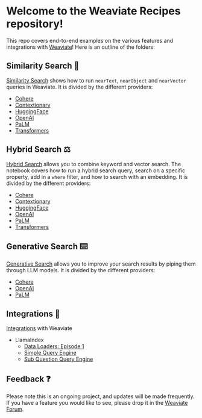 # Welcome to the Weaviate Recipes repository!

This repo covers end-to-end examples on the various features and integrations with [Weaviate](www.weaviate.io)! Here is an outline of the folders:

## Similarity Search 🔎
[Similarity Search](https://github.com/weaviate/recipes/tree/main/similarity-search) shows how to run `nearText`, `nearObject` and `nearVector` queries in Weaviate. It is divided by the different providers:

* [Cohere](https://github.com/weaviate/recipes/blob/main/similarity-search/text2vec/similarity_search_cohere.ipynb)
* [Contextionary](https://github.com/weaviate/recipes/blob/main/similarity-search/text2vec/similarity_search_contextionary.ipynb)
* [HuggingFace](https://github.com/weaviate/recipes/blob/main/similarity-search/text2vec/similarity_search_huggingface.ipynb)
* [OpenAI](https://github.com/weaviate/recipes/blob/main/similarity-search/text2vec/similarity_search_openai.ipynb)
* [PaLM](https://github.com/weaviate/recipes/blob/main/similarity-search/text2vec/similarity_search_palm.ipynb)
* [Transformers](https://github.com/weaviate/recipes/blob/main/similarity-search/text2vec/similarity_search_transformers.ipynb)

## Hybrid Search ⚖️
[Hybrid Search](https://github.com/weaviate/recipes/tree/main/hybrid-search) allows you to combine keyword and vector search. The notebook covers how to run a hybrid search query, search on a specific property, add in a `where` filter, and how to search with an embedding. It is divided by the different providers:

* [Cohere](https://github.com/weaviate/recipes/blob/main/hybrid-search/hybrid_search_cohere.ipynb)
* [Contextionary](https://github.com/weaviate/recipes/blob/main/hybrid-search/hybrid_search_contextionary.ipynb)
* [HuggingFace](https://github.com/weaviate/recipes/blob/main/hybrid-search/hybrid_search_huggingface.ipynb)
* [OpenAI](https://github.com/weaviate/recipes/blob/main/hybrid-search/hybrid_search_openai.ipynb)
* [PaLM](https://github.com/weaviate/recipes/blob/main/hybrid-search/hybrid_search_palm.ipynb)
* [Transformers](https://github.com/weaviate/recipes/blob/main/hybrid-search/hybrid_search_transformers.ipynb)

## Generative Search ⌨️
[Generative Search](https://github.com/weaviate/recipes/tree/main/generative-search) allows you to improve your search results by piping them through LLM models. It is divided by the different providers:

* [Cohere](https://github.com/weaviate/recipes/blob/main/generative-search/generative_search_cohere.ipynb)
* [OpenAI](https://github.com/weaviate/recipes/blob/main/generative-search/generative_search_openai.ipynb)
* [PaLM](https://github.com/weaviate/recipes/blob/main/generative-search/generative_search_palm.ipynb)

## Integrations 🤝
[Integrations](https://github.com/weaviate/recipes/tree/main/integrations) with Weaviate

* LlamaIndex
  * [Data Loaders: Episode 1](https://github.com/weaviate/recipes/tree/main/integrations/llamaindex/data-loaders-episode1)
  * [Simple Query Engine](https://github.com/weaviate/recipes/tree/main/integrations/llamaindex/simple-query-engine)
  * [Sub Question Query Engine](https://github.com/weaviate/recipes/tree/main/integrations/llamaindex/sub-question-query-engine)


## Feedback ❓
Please note this is an ongoing project, and updates will be made frequently. If you have a feature you would like to see, please drop it in the [Weaviate Forum](https://forum.weaviate.io/c/general/4).
